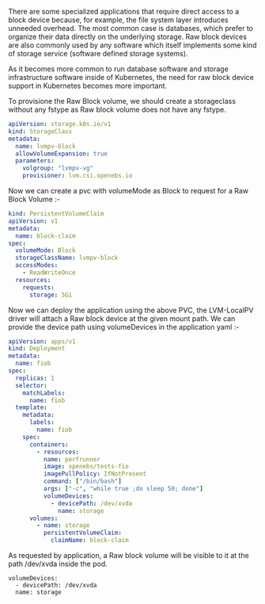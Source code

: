 There are some specialized applications that require direct access to a block device because, for example, the file system layer introduces unneeded overhead. The most common case is databases, which prefer to organize their data directly on the underlying storage. Raw block devices are also commonly used by any software which itself implements some kind of storage service (software defined storage systems).

As it becomes more common to run database software and storage infrastructure software inside of Kubernetes, the need for raw block device support in Kubernetes becomes more important.

To provisione the Raw Block volume, we should create a storageclass without any fstype as Raw block volume does not have any fstype.

```yaml
apiVersion: storage.k8s.io/v1
kind: StorageClass
metadata:
  name: lvmpv-block
  allowVolumeExpansion: true
  parameters:
    volgroup: "lvmpv-vg"
    provisioner: lvm.csi.openebs.io
```

Now we can create a pvc with volumeMode as Block to request for a Raw Block Volume :-

```yaml
kind: PersistentVolumeClaim
apiVersion: v1
metadata:
  name: block-claim
spec:
  volumeMode: Block
  storageClassName: lvmpv-block
  accessModes:
    - ReadWriteOnce
  resources:
    requests:
      storage: 5Gi
```

Now we can deploy the application using the above PVC, the LVM-LocalPV driver will attach a Raw block device at the given mount path. We can provide the device path using volumeDevices in the application yaml :-

```yaml
apiVersion: apps/v1
kind: Deployment
metadata:
  name: fiob
spec:
  replicas: 1
  selector:
    matchLabels:
      name: fiob
  template:
    metadata:
      labels:
        name: fiob
    spec:
      containers:
        - resources:
          name: perfrunner
          image: openebs/tests-fio
          imagePullPolicy: IfNotPresent
          command: ["/bin/bash"]
          args: ["-c", "while true ;do sleep 50; done"]
          volumeDevices:
            - devicePath: /dev/xvda
              name: storage
      volumes:
        - name: storage
          persistentVolumeClaim:
            claimName: block-claim
```

As requested by application, a Raw block volume will be visible to it at the path /dev/xvda inside the pod.

```
volumeDevices:
  - devicePath: /dev/xvda
  name: storage
```

